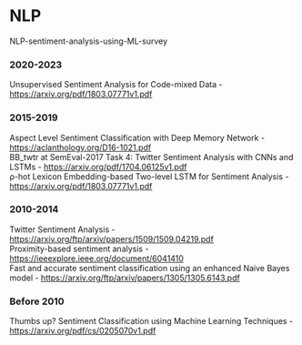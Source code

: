 # NLP 
NLP-sentiment-analysis-using-ML-survey

### 2020-2023
Unsupervised Sentiment Analysis for Code-mixed Data - https://arxiv.org/pdf/1803.07771v1.pdf



### 2015-2019
Aspect Level Sentiment Classification with Deep Memory Network - https://aclanthology.org/D16-1021.pdf \
BB_twtr at SemEval-2017 Task 4: Twitter Sentiment Analysis with CNNs and LSTMs - https://arxiv.org/pdf/1704.06125v1.pdf \
ρ-hot Lexicon Embedding-based Two-level LSTM for Sentiment Analysis - https://arxiv.org/pdf/1803.07771v1.pdf

### 2010-2014
Twitter Sentiment Analysis - https://arxiv.org/ftp/arxiv/papers/1509/1509.04219.pdf \
Proximity-based sentiment analysis - https://ieeexplore.ieee.org/document/6041410 \
Fast and accurate sentiment classification using an enhanced Naive Bayes model - https://arxiv.org/ftp/arxiv/papers/1305/1305.6143.pdf

### Before 2010
Thumbs up? Sentiment Classification using Machine Learning Techniques - https://arxiv.org/pdf/cs/0205070v1.pdf
